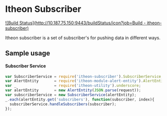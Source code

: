 Itheon Subscriber
============

[![Build Status](http://10.187.75.150:9443/buildStatus/icon?job=Build - itheon-subscriber)](http://10.187.75.150:9443/job/Build%20-%20itheon-subscriber/)

Itheon subscriber is a set of subscriber's for pushing data in different ways.

## Sample usage ##

#### Subscriber Service ####

```js
var SubscriberService = require('itheon-subscriber').SubscriberService;
var AlertEntity       = require('itheon-module-alert-entity').AlertEntity;
var _                 = require('itheon-utility').underscore;
var alertEntity       = new AlertEntity(JSON.parse(request));
var subscriberService = new SubscriberService(alertEntity);
_.each(alertEntity.get('subscribers'), function(subscriber, index){
  subscriberService.handleSubscribers(subscriber);
});
```
